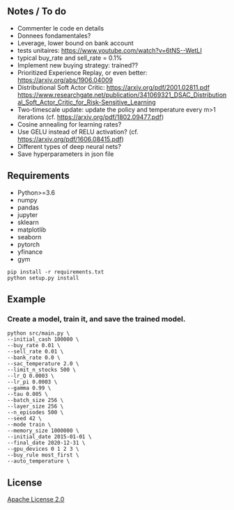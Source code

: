 ## Notes / To do

* Commenter le code en details
* Donnees fondamentales?
* Leverage, lower bound on bank account
* tests unitaires: https://www.youtube.com/watch?v=6tNS--WetLI
* typical buy_rate and sell_rate = 0.1%
* Implement new buying strategy: trained??
* Prioritized Experience Replay, or even better: https://arxiv.org/abs/1906.04009
* Distributional Soft Actor Critic: https://arxiv.org/pdf/2001.02811.pdf
                                    https://www.researchgate.net/publication/341069321_DSAC_Distributional_Soft_Actor_Critic_for_Risk-Sensitive_Learning
* Two-timescale update: update the policy and temperature every m>1 iterations (cf. https://arxiv.org/pdf/1802.09477.pdf)
* Cosine annealing for learning rates?
* Use GELU instead of RELU activation? (cf. https://arxiv.org/pdf/1606.08415.pdf)
* Different types of deep neural nets?
* Save hyperparameters in json file
## Requirements

* Python>=3.6
* numpy
* pandas
* jupyter
* sklearn
* matplotlib
* seaborn
* pytorch
* yfinance
* gym

```shell
pip install -r requirements.txt
python setup.py install
```
 ## Example 
 ### __Create a model__, train it, and save the trained model.

```shell
python src/main.py \
--initial_cash 100000 \
--buy_rate 0.01 \
--sell_rate 0.01 \
--bank_rate 0.0 \
--sac_temperature 2.0 \
--limit_n_stocks 500 \
--lr_Q 0.0003 \
--lr_pi 0.0003 \
--gamma 0.99 \
--tau 0.005 \
--batch_size 256 \
--layer_size 256 \
--n_episodes 500 \
--seed 42 \
--mode train \
--memory_size 1000000 \
--initial_date 2015-01-01 \
--final_date 2020-12-31 \
--gpu_devices 0 1 2 3 \
--buy_rule most_first \
--auto_temperature \
```
## License
[Apache License 2.0](https://github.com/MatthieuSarkis/stock/blob/master/LICENSE)
